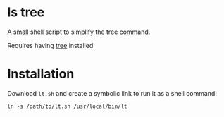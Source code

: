 # ls tree

A small shell script to simplify the tree command.

Requires having [tree](https://github.com/Old-Man-Programmer/tree) installed

# Installation

Download `lt.sh` and create a symbolic link to run it as a shell command:

```
ln -s /path/to/lt.sh /usr/local/bin/lt
```